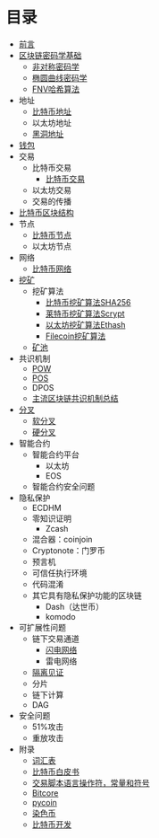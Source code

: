 # 目录

- [前言](preface.md)
- [区块链密码学基础](blockchain-cryptograph.md)
    - [非对称密码学](asymmetric-cryptography.md)
    - [椭圆曲线密码学](elliptic-curve-cryptography.md)
    - [FNV哈希算法](fnv.md)
- 地址
    - [比特币地址](bitcoin-address.md)
    - 以太坊地址
    - [黑洞地址](black-hole-address.md)
- [钱包](wallet.md)
- 交易
    - 比特币交易
        - [比特币交易](bitcoin-transaction.md)
    - 以太坊交易
    - 交易的传播
- [比特币区块结构](bitcoin-block-struct.md)
- 节点
    - [比特币节点](bitcoin-node.md)
    - 以太坊节点
- 网络
    - [比特币网络](bitcoin-network.md)
- [挖矿](mining.md)
    - 挖矿算法
        - [比特币挖矿算法SHA256](bitcoin-mining-algorithm.md)
        - [莱特币挖矿算法Scrypt](litecoin-mining-algorithm.md)
        - [以太坊挖矿算法Ethash](ethereum-mining-algorithm.md)
        - [Filecoin挖矿算法](filecoin-mining-algorithm.md)
    - [矿池](mining-pool.md)
- 共识机制
    - [POW](pow.md)
    - [POS](pos.md)
    - DPOS
    - [主流区块链共识机制总结](consensus-mechanism-summary.md)
- [分叉](fork.md)
    - [软分叉](soft-fork.md)
    - [硬分叉](hard-fork.md)
- 智能合约
    - 智能合约平台
        - 以太坊
        - EOS
    - 智能合约安全问题
- 隐私保护
    - ECDHM
    - 零知识证明
        - Zcash
    - 混合器：coinjoin
    - Cryptonote：门罗币
    - 预言机
    - 可信任执行环境
    - 代码混淆
    - 其它具有隐私保护功能的区块链
        - Dash（达世币）
        - komodo
- 可扩展性问题
    - 链下交易通道
        - [闪电网络](lightning-network.md)
        - 雷电网络
    - [隔离见证](segwit.md)
    - 分片
    - 链下计算
    - DAG
- 安全问题
    - 51%攻击
    - 重放攻击
- 附录
    - [词汇表](glossary.md)
    - [比特币白皮书](bitcoin-whitepaper.md)
    - [交易脚本语言操作符，常量和符号](scriptops.md)
    - [Bitcore](bitcore.md)
    - [pycoin](pycoin.md)
    - [染色币](colored-coin.md)
    - [比特币开发](bitcoin-develop.md)
